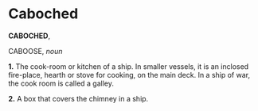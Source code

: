 # Caboched

**CABOCHED**,

CABOOSE, _noun_

**1.** The cook-room or kitchen of a ship. In smaller vessels, it is an inclosed fire-place, hearth or stove for cooking, on the main deck. In a ship of war, the cook room is called a galley.

**2.** A box that covers the chimney in a ship.